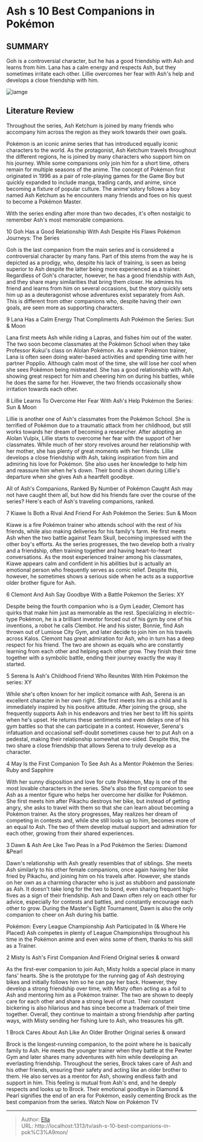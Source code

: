 # Ash s 10 Best Companions in Pokémon


## SUMMARY 


 Goh is a controversial character, but he has a good friendship with Ash and learns from him. 
 Lana has a calm energy and respects Ash, but they sometimes irritate each other. 
 Lillie overcomes her fear with Ash&#39;s help and develops a close friendship with him. 

![iamge](https://static1.srcdn.com/wordpress/wp-content/uploads/2023/12/featured-image-pokemon.jpg)

## Literature Review
Throughout the series, Ash Ketchum is joined by many friends who accompany him across the region as they work towards their own goals.




Pokémon is an iconic anime series that has introduced equally iconic characters to the world. As the protagonist, Ash Ketchum travels throughout the different regions, he is joined by many characters who support him on his journey. While some companions only join him for a short time, others remain for multiple seasons of the anime.
The concept of Pokémon first originated in 1996 as a pair of role-playing games for the Game Boy but quickly expanded to include manga, trading cards, and anime, since becoming a fixture of popular culture. The anime&#39;sstory follows a boy named Ash Ketchum as he encounters many friends and foes on his quest to become a Pokémon Master.
        

With the series ending after more than two decades, it&#39;s often nostalgic to remember Ash&#39;s most memorable companions.









 








 10  Goh Has a Good Relationship With Ash Despite His Flaws 
Pokémon Journeys: The Series
        

Goh is the last companion from the main series and is considered a controversial character by many fans. Part of this stems from the way he is depicted as a prodigy, who, despite his lack of training, is seen as being superior to Ash despite the latter being more experienced as a trainer. Regardless of Goh&#39;s character, however, he has a good friendship with Ash, and they share many similarities that bring them closer. He admires his friend and learns from him on several occasions, but the story quickly sets him up as a deuteragonist whose adventures exist separately from Ash. This is different from other companions who, despite having their own goals, are seen more as supporting characters.





 9  Lana Has a Calm Energy That Compliments Ash 
Pokémon the Series: Sun &amp; Moon
        

Lana first meets Ash while riding a Lapras, and fishes him out of the water. The two soon become classmates at the Pokémon School when they take Professor Kukui&#39;s class on Alolan Pokémon. As a water Pokémon trainer, Lana is often seen doing water-based activities and spending time with her partner Popplio. Although calm most of the time, she will lose her cool when she sees Pokémon being mistreated. She has a good relationship with Ash, showing great respect for him and cheering him on during his battles, while he does the same for her. However, the two friends occasionally show irritation towards each other.





 8  Lillie Learns To Overcome Her Fear With Ash&#39;s Help 
Pokémon the Series: Sun &amp; Moon
        

Lillie is another one of Ash&#39;s classmates from the Pokémon School. She is terrified of Pokémon due to a traumatic attack from her childhood, but still works towards her dream of becoming a researcher. After adopting an Alolan Vulpix, Lillie starts to overcome her fear with the support of her classmates. While much of her story revolves around her relationship with her mother, she has plenty of great moments with her friends. Lillie develops a close friendship with Ash, taking inspiration from him and admiring his love for Pokémon. She also uses her knowledge to help him and reassure him when he&#39;s down. Their bond is shown during Lillie&#39;s departure when she gives Ash a heartfelt goodbye.
            
 
 All of Ash&#39;s Companions, Ranked By Number of Pokémon Caught 
Ash may not have caught them all, but how did his friends fare over the course of the series? Here&#39;s each of Ash&#39;s traveling companions, ranked.









 7  Kiawe Is Both a Rival And Friend For Ash 
Pokémon the Series: Sun &amp; Moon
        

Kiawe is a fire Pokémon trainer who attends school with the rest of his friends, while also making deliveries for his family&#39;s farm. He first meets Ash when the two battle against Team Skull, becoming impressed with the other boy&#39;s efforts. As the series progresses, the two develop both a rivalry and a friendship, often training together and having heart-to-heart conversations. As the most experienced trainer among his classmates, Kiawe appears calm and confident in his abilities but is actually an emotional person who frequently serves as comic relief. Despite this, however, he sometimes shows a serious side when he acts as a supportive older brother figure for Ash.





 6  Clemont And Ash Say Goodbye With a Battle 
Pokemon the Series: XY
        

Despite being the fourth companion who is a Gym Leader, Clemont has quirks that make him just as memorable as the rest. Specializing in electric-type Pokémon, he is a brilliant inventor forced out of his gym by one of his inventions, a robot he calls Clembot. He and his sister, Bonnie, find Ash thrown out of Lumiose City Gym, and later decide to join him on his travels across Kalos. Clemont has great admiration for Ash, who in turn has a deep respect for his friend. The two are shown as equals who are constantly learning from each other and helping each other grow. They finish their time together with a symbolic battle, ending their journey exactly the way it started.





 5  Serena Is Ash&#39;s Childhood Friend Who Reunites With Him 
Pokémon the series: XY


 







While she&#39;s often known for her implicit romance with Ash, Serena is an excellent character in her own right. She first meets him as a child and is immediately inspired by his positive attitude. After joining the group, she frequently supports Ash in his endeavors and tries her best to lift his spirits when he&#39;s upset. He returns these sentiments and even delays one of his gym battles so that she can participate in a contest. However, Serena&#39;s infatuation and occasional self-doubt sometimes cause her to put Ash on a pedestal, making their relationship somewhat one-sided. Despite this, the two share a close friendship that allows Serena to truly develop as a character.





 4  May Is the First Companion To See Ash As a Mentor 
Pokémon the Series: Ruby and Sapphire
        

With her sunny disposition and love for cute Pokémon, May is one of the most lovable characters in the series. She&#39;s also the first companion to see Ash as a mentor figure who helps her overcome her dislike for Pokémon. She first meets him after Pikachu destroys her bike, but instead of getting angry, she asks to travel with them so that she can learn about becoming a Pokémon trainer. As the story progresses, May realizes her dream of competing in contests and, while she still looks up to him, becomes more of an equal to Ash. The two of them develop mutual support and admiration for each other, growing from their shared experiences.





 3  Dawn &amp; Ash Are Like Two Peas In a Pod 
Pokémon the Series: Diamond &amp;Pearl
        

Dawn&#39;s relationship with Ash greatly resembles that of siblings. She meets Ash similarly to his other female companions, once again having her bike fried by Pikachu, and joining him on his travels after. However, she stands on her own as a charming character who is just as stubborn and passionate as Ash. It doesn&#39;t take long for the two to bond, even sharing frequent high-fives as a sign of their friendship. Ash and Dawn often rely on each other for advice, especially for contests and battles, and constantly encourage each other to grow. During the Master&#39;s Eight Tournament, Dawn is also the only companion to cheer on Ash during his battle.
            
 
 Pokémon: Every League Championship Ash Participated In (&amp; Where He Placed) 
Ash competes in plenty of League Championships throughout his time in the Pokémon anime and even wins some of them, thanks to his skill as a Trainer. 









 2  Misty Is Ash&#39;s First Companion And Friend 
Original series &amp; onward


 







As the first-ever companion to join Ash, Misty holds a special place in many fans&#39; hearts. She is the prototype for the running gag of Ash destroying bikes and initially follows him so he can pay her back. However, they develop a strong friendship over time, with Misty often acting as a foil to Ash and mentoring him as a Pokémon trainer. The two are shown to deeply care for each other and share a strong level of trust. Their constant bickering is also hilarious and has since become a trademark of their time together. Overall, they continue to maintain a strong friendship after parting ways, with Misty sending her fishing lure to Ash, who treasures his gift.





 1  Brock Cares About Ash Like An Older Brother 
Original series &amp; onward


 







Brock is the longest-running companion, to the point where he is basically family to Ash. He meets the younger trainer when they battle at the Pewter Gym and later shares many adventures with him while developing an everlasting friendship. Throughout the series, Brock takes care of Ash and his other friends, ensuring their safety and acting like an older brother to them. He also serves as a mentor for Ash, showing endless faith and support in him. This feeling is mutual from Ash&#39;s end, and he deeply respects and looks up to Brock. Their emotional goodbye in Diamond &amp; Pearl signifies the end of an era for Pokémon, easily cementing Brock as the best companion from the series.
Watch Now on Pokémon TV

---

> Author: [Ella](https://instagram.hk.cn/)  
> URL: http://localhost:1313/tv/ash-s-10-best-companions-in-pok%C3%A9mon/  

